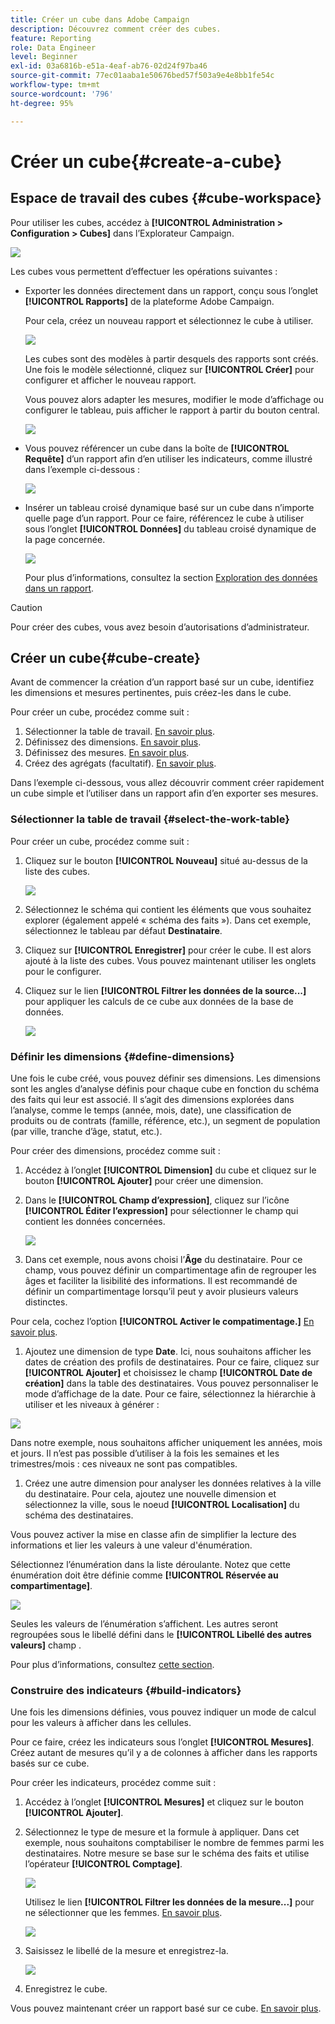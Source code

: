 ```yaml
---
title: Créer un cube dans Adobe Campaign
description: Découvrez comment créer des cubes.
feature: Reporting
role: Data Engineer
level: Beginner
exl-id: 03a6816b-e51a-4eaf-ab76-02d24f97ba46
source-git-commit: 77ec01aaba1e50676bed57f503a9e4e8bb1fe54c
workflow-type: tm+mt
source-wordcount: '796'
ht-degree: 95%

---
```


# Créer un cube{#create-a-cube}

## Espace de travail des cubes {#cube-workspace}

Pour utiliser les cubes, accédez à **[!UICONTROL Administration > Configuration > Cubes]** dans l’Explorateur Campaign.

![](assets/cube-node.png)

Les cubes vous permettent d’effectuer les opérations suivantes :

* Exporter les données directement dans un rapport, conçu sous l’onglet **[!UICONTROL Rapports]** de la plateforme Adobe Campaign.

  Pour cela, créez un nouveau rapport et sélectionnez le cube à utiliser.

  ![](assets/create-new-cube.png)

  Les cubes sont des modèles à partir desquels des rapports sont créés. Une fois le modèle sélectionné, cliquez sur **[!UICONTROL Créer]** pour configurer et afficher le nouveau rapport.

  Vous pouvez alors adapter les mesures, modifier le mode d’affichage ou configurer le tableau, puis afficher le rapport à partir du bouton central.

  ![](assets/display-cube-table.png)

* Vous pouvez référencer un cube dans la boîte de **[!UICONTROL Requête]** d’un rapport afin d’en utiliser les indicateurs, comme illustré dans l’exemple ci-dessous :

  ![](assets/cube-report-query.png)

* Insérer un tableau croisé dynamique basé sur un cube dans n’importe quelle page d’un rapport. Pour ce faire, référencez le cube à utiliser sous l’onglet **[!UICONTROL Données]** du tableau croisé dynamique de la page concernée.

  ![](assets/cube-in-a-report.png)

  Pour plus dʼinformations, consultez la section [Exploration des données dans un rapport](cube-tables.md#explore-the-data-in-a-report).


>[!CAUTION]
>
>Pour créer des cubes, vous avez besoin d’autorisations d’administrateur.
>

## Créer un cube{#cube-create}

Avant de commencer la création d’un rapport basé sur un cube, identifiez les dimensions et mesures pertinentes, puis créez-les dans le cube.

Pour créer un cube, procédez comme suit :

1. Sélectionner la table de travail. [En savoir plus](#select-the-work-table).
1. Définissez des dimensions. [En savoir plus](#define-dimensions).
1. Définissez des mesures. [En savoir plus](#build-indicators).
1. Créez des agrégats (facultatif). [En savoir plus](customize-cubes.md#calculate-and-use-aggregates).

Dans l’exemple ci-dessous, vous allez découvrir comment créer rapidement un cube simple et l’utiliser dans un rapport afin d’en exporter ses mesures.

### Sélectionner la table de travail {#select-the-work-table}

Pour créer un cube, procédez comme suit :

1. Cliquez sur le bouton **[!UICONTROL Nouveau]** situé au-dessus de la liste des cubes.

   ![](assets/create-a-cube.png)

1. Sélectionnez le schéma qui contient les éléments que vous souhaitez explorer (également appelé « schéma des faits »). Dans cet exemple, sélectionnez le tableau par défaut **Destinataire**.
1. Cliquez sur **[!UICONTROL Enregistrer]** pour créer le cube. Il est alors ajouté à la liste des cubes. Vous pouvez maintenant utiliser les onglets pour le configurer.

1. Cliquez sur le lien **[!UICONTROL Filtrer les données de la source...]** pour appliquer les calculs de ce cube aux données de la base de données.

   ![](assets/cube-filter-source.png)

### Définir les dimensions {#define-dimensions}

Une fois le cube créé, vous pouvez définir ses dimensions. Les dimensions sont les angles d’analyse définis pour chaque cube en fonction du schéma des faits qui leur est associé. Il s’agit des dimensions explorées dans l’analyse, comme le temps (année, mois, date), une classification de produits ou de contrats (famille, référence, etc.), un segment de population (par ville, tranche d’âge, statut, etc.).

Pour créer des dimensions, procédez comme suit :

1. Accédez à l’onglet **[!UICONTROL Dimension]** du cube et cliquez sur le bouton **[!UICONTROL Ajouter]** pour créer une dimension.
1. Dans le **[!UICONTROL Champ d’expression]**, cliquez sur l’icône **[!UICONTROL Éditer l’expression]** pour sélectionner le champ qui contient les données concernées.

   ![](assets/cube-add-dimension.png)

1. Dans cet exemple, nous avons choisi l’**Âge** du destinataire. Pour ce champ, vous pouvez définir un compartimentage afin de regrouper les âges et faciliter la lisibilité des informations. Il est recommandé de définir un compartimentage lorsqu’il peut y avoir plusieurs valeurs distinctes.

Pour cela, cochez l’option **[!UICONTROL Activer le compatimentage.]** [En savoir plus](customize-cubes.md#data-binning).

1. Ajoutez une dimension de type **Date**. Ici, nous souhaitons afficher les dates de création des profils de destinataires. Pour ce faire, cliquez sur **[!UICONTROL Ajouter]** et choisissez le champ **[!UICONTROL Date de création]** dans la table des destinataires.
Vous pouvez personnaliser le mode d’affichage de la date. Pour ce faire, sélectionnez la hiérarchie à utiliser et les niveaux à générer :

![](assets/cube-date-dimension.png)

Dans notre exemple, nous souhaitons afficher uniquement les années, mois et jours. Il n’est pas possible d’utiliser à la fois les semaines et les trimestres/mois : ces niveaux ne sont pas compatibles.

1. Créez une autre dimension pour analyser les données relatives à la ville du destinataire. Pour cela, ajoutez une nouvelle dimension et sélectionnez la ville, sous le noeud **[!UICONTROL Localisation]** du schéma des destinataires.

Vous pouvez activer la mise en classe afin de simplifier la lecture des informations et lier les valeurs à une valeur d&#39;énumération.

Sélectionnez l’énumération dans la liste déroulante. Notez que cette énumération doit être définie comme **[!UICONTROL Réservée au compartimentage]**.

![](assets/cube-dimension-with-enum.png)

Seules les valeurs de l’énumération s’affichent. Les autres seront regroupées sous le libellé défini dans le **[!UICONTROL Libellé des autres valeurs]** champ .

Pour plus d’informations, consultez [cette section](customize-cubes.md#dynamically-manage-bins).

### Construire des indicateurs {#build-indicators}

Une fois les dimensions définies, vous pouvez indiquer un mode de calcul pour les valeurs à afficher dans les cellules.

Pour ce faire, créez les indicateurs sous l’onglet **[!UICONTROL Mesures]**. Créez autant de mesures qu’il y a de colonnes à afficher dans les rapports basés sur ce cube.

Pour créer les indicateurs, procédez comme suit :

1. Accédez à l’onglet **[!UICONTROL Mesures]** et cliquez sur le bouton **[!UICONTROL Ajouter]**.
1. Sélectionnez le type de mesure et la formule à appliquer. Dans cet exemple, nous souhaitons comptabiliser le nombre de femmes parmi les destinataires. Notre mesure se base sur le schéma des faits et utilise l’opérateur **[!UICONTROL Comptage]**.

   ![](assets/cube-new-measure.png)

   Utilisez le lien **[!UICONTROL Filtrer les données de la mesure...]** pour ne sélectionner que les femmes. [En savoir plus](customize-cubes.md#define-measures).

   ![](assets/cube-filter-measure-data.png)

1. Saisissez le libellé de la mesure et enregistrez-la.

   ![](assets/cube-save-measure.png)

1. Enregistrez le cube.


Vous pouvez maintenant créer un rapport basé sur ce cube. [En savoir plus](cube-tables.md).
